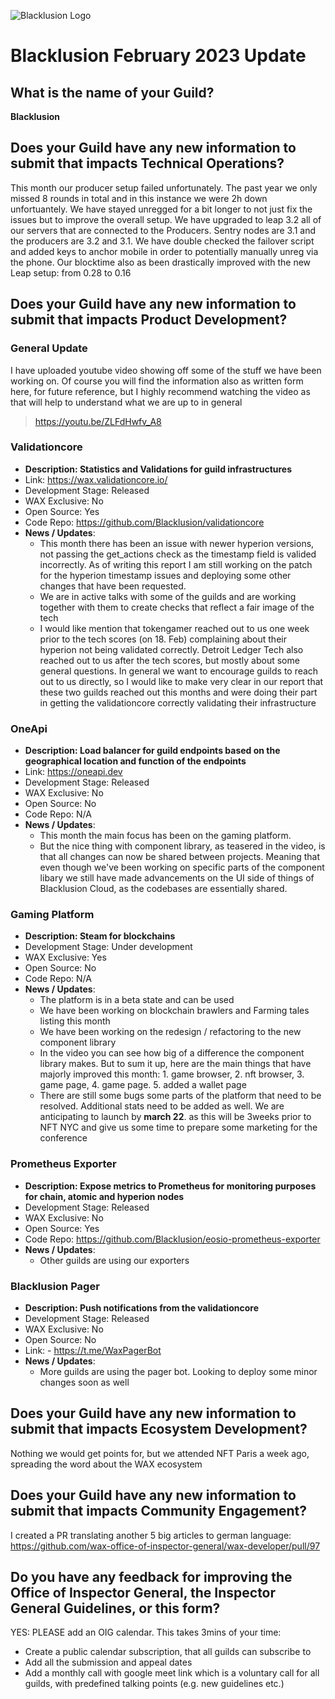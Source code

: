 ![Blacklusion Logo](https://blacklusion.com/resources/blacklusion_logo_192.png)
# Blacklusion February 2023 Update

## What is the name of your Guild?

**Blacklusion**

## Does your Guild have any new information to submit that impacts Technical Operations?
This month our producer setup failed unfortunately. The past year we only missed 8 rounds in total and in this instance we were 2h down unfortuantely. We have stayed unregged for a bit longer to not just fix the issues but to improve the overall setup. We have upgraded to leap 3.2 all of our servers that are connected to the Producers. Sentry nodes are 3.1 and the producers are 3.2 and 3.1. We have double checked the failover script and added keys to anchor mobile in order to potentially manually unreg via the phone. Our blocktime also as been drastically improved with the new Leap setup: from 0.28 to 0.16

## Does your Guild have any new information to submit that impacts Product Development?

### General Update
I have uploaded youtube video showing off some of the stuff we have been working on. Of course you will find the information also as written form here, for future reference, but I highly recommend watching the video as that will help to understand what we are up to in general

> https://youtu.be/ZLFdHwfv_A8

### Validationcore
- **Description: Statistics and Validations for guild infrastructures**
- Link: https://wax.validationcore.io/
- Development Stage: Released
- WAX Exclusive: No
- Open Source: Yes
- Code Repo: https://github.com/Blacklusion/validationcore
- **News / Updates**:
    - This month there has been an issue with newer hyperion versions, not passing the get_actions check as the timestamp field is valided incorrectly. As of writing this report I am still working on the patch for the hyperion timestamp issues and deploying some other changes that have been requested.
    - We are in active talks with some of the guilds and are working together with them to create checks that reflect a fair image of the tech
    - I would like mention that tokengamer reached out to us one week prior to the tech scores (on 18. Feb) complaining about their hyperion not being validated correctly. Detroit Ledger Tech also reached out to us after the tech scores, but mostly about some general questions. In general we want to encourage guilds to reach out to us directly, so I would like to make very clear in our report that these two guilds reached out this months and were doing their part in getting the validationcore correctly validating their infrastructure


### OneApi
- **Description: Load balancer for guild endpoints based on the geographical location and function of the endpoints**
- Link: https://oneapi.dev
- Development Stage: Released
- WAX Exclusive: No
- Open Source: No
- Code Repo: N/A
- **News / Updates**:  
    - This month the main focus has been on the gaming platform. 
    - But the nice thing with component library, as teasered in the video, is that all changes can now be shared between projects. Meaning that even though we've been working on specific parts of the component libary we still have made advancements on the UI side of things of Blacklusion Cloud, as the codebases are essentially shared.


### Gaming Platform
- **Description: Steam for blockchains**
- Development Stage: Under development
- WAX Exclusive: Yes
- Open Source: No
- Code Repo: N/A
- **News / Updates**:
    - The platform is in a beta state and can be used
    - We have been working on blockchain brawlers and Farming tales listing this month
    - We have been working on the redesign / refactoring to the new component library
    - In the video you can see how big of a difference the component library makes. But to sum it up, here are the main things that have majorly improved this month: 1. game browser, 2. nft browser, 3. game page, 4. game page. 5. added a wallet page
    - There are still some bugs some parts of the platform that need to be resolved. Additional stats need to be added as well. We are anticipating to launch by **march 22**. as this will be 3weeks prior to NFT NYC and give us some time to prepare some marketing for the conference



### Prometheus Exporter
- **Description: Expose metrics to Prometheus for monitoring purposes for chain, atomic and hyperion nodes**
- Development Stage: Released
- WAX Exclusive: No
- Open Source: Yes
- Code Repo: https://github.com/Blacklusion/eosio-prometheus-exporter
- **News / Updates**:  
    - Other guilds are using our exporters

### Blacklusion Pager
- **Description: Push notifications from the validationcore**
- Development Stage: Released
- WAX Exclusive: No
- Open Source: No
- Link: - https://t.me/WaxPagerBot 
- **News / Updates**:  
    - More guilds are using the pager bot. Looking to deploy some minor changes soon as well

## Does your Guild have any new information to submit that impacts Ecosystem Development?

Nothing we would get points for, but we attended NFT Paris a week ago, spreading the word about the WAX ecosystem

## Does your Guild have any new information to submit that impacts Community Engagement?
I created a PR translating another 5 big articles to german language:
https://github.com/wax-office-of-inspector-general/wax-developer/pull/97

## Do you have any feedback for improving the Office of Inspector General, the Inspector General Guidelines, or this form?
YES: PLEASE add an OIG calendar. This takes 3mins of your time:
- Create a public calendar subscription, that all guilds can subscribe to
- Add all the submission and appeal dates
- Add a monthly call with google meet link which is a voluntary call for all guilds, with predefined talking points (e.g. new guidelines etc.)

